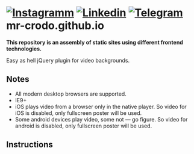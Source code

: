 [![Instagramm](https://img.shields.io/badge/mr--crodo-developer-success?style=for-the-badge&logo=instagram)](https://www.instagram.com/mr.crodo/)
[![Linkedin](https://img.shields.io/badge/mr--crodo-developer-success?style=for-the-badge&logo=linkedin)](https://www.linkedin.com/in/mr-crodo/)
[![Telegram](https://img.shields.io/badge/mr--crodo-developer-success?style=for-the-badge&logo=telegram)](https://t.me/mr_crodo)
mr-crodo.github.io
====

**This repository is an assembly of static sites using different frontend technologies.**

Easy as hell jQuery plugin for video backgrounds.

## Notes

* All modern desktop browsers are supported.
* IE9+
* iOS plays video from a browser only in the native player. So video for iOS is disabled, only fullscreen poster will be used.
* Some android devices play video, some not — go figure. So video for android is disabled, only fullscreen poster will be used.

## Instructions